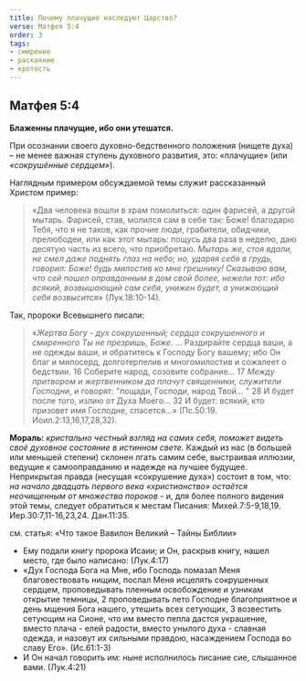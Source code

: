 ```yaml
---
title: Почему плачущие наследуют Царство?
verse: Матфея 5:4
order: 3
tags: 
- смирение
- раскаяние
- кротость
---
```


## Матфея 5:4

**Блаженны плачущие, ибо они утешатся.**

При осознании своего духовно-бедственного положения (нищете духа) – не менее важная ступень духовного развития, это: «плачущие» (или *«сокрушённые сердцем»*).  

Наглядным примером обсуждаемой темы служит рассказанный Христом пример: 

>«Два человека вошли в храм помолиться: один фарисей, а другой мытарь.  Фарисей, став, молился сам в себе так: Боже! благодарю Тебя, что я не таков, как прочие люди, грабители, обидчики, прелюбодеи, или как этот мытарь: пощусь два раза в неделю, даю десятую часть из всего, что приобретаю.  *Мытарь же, стоя вдали, не смел даже поднять глаз на небо; но, ударяя себя в грудь, говорил: Боже! будь милостив ко мне грешнику!  Сказываю вам, что сей пошел оправданным в дом свой более, нежели тот: ибо всякий, возвышающий сам себя, унижен будет, а унижающий себя возвысится*» (Лук.18:10-14). 

Так, пророки Всевышнего писали: 

> «*Жертва Богу - дух сокрушенный; сердца сокрушенного и смиренного Ты не презришь, Боже*. … Раздирайте сердца ваши, а не одежды ваши, и обратитесь к Господу Богу вашему; ибо Он благ и милосерд, долготерпелив и многомилостив и сожалеет о бедствии. 16 Соберите народ, созовите собрание... 17 *Между притвором и жертвенником да плачут священники, служители Господни*, и говорят: "пощади, Господи, народ Твой… " 28 И будет после того, излию от Духа Моего… 32 И будет: всякий, кто призовет имя Господне, спасется…»  (Пс.50:19. Иоил.2:13,16,17,28,32). 

**Мораль:** *кристально честный взгляд на самих себя, поможет видеть своё духовное состояние в истинном свете.*  Каждый из нас (в большей или меньшей степени) склонен лгать самим себе, выстраивая иллюзии, ведущие  к самооправданию и надежде на лучшее будущее. Неприкрытая правда (несущая «сокрушение духа») состоит в том, что: *на начало двадцать первого века «христианство» остаётся неочищенным от множества пороков*  - и, для более полного видения этой темы, следует обратиться к местам Писания: Михей.7:5-9,18,19. Иер.30:7,11-16,23,24. Дан.11:35. 

см. статья: «Что такое Вавилон Великий – Тайны Библии»

- Ему подали книгу пророка Исаии; и Он, раскрыв книгу, нашел место, где было написано: (Лук.4:17)
- «Дух Господа Бога на Мне, ибо Господь помазал Меня благовествовать нищим, послал Меня исцелять сокрушенных сердцем, проповедывать пленным освобождение и узникам открытие темницы, 2 проповедывать лето Господне благоприятное и день мщения Бога нашего, утешить всех сетующих, 3 возвестить сетующим на Сионе, что им вместо пепла дастся украшение, вместо плача - елей радости, вместо унылого духа - славная одежда, и назовут их сильными правдою, насаждением Господа во славу Его». (Ис.61:1-3)
- И Он начал говорить им: ныне исполнилось писание сие, слышанное вами. (Лук.4:21)